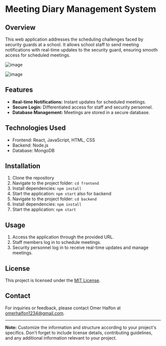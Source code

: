 # Meeting Diary Management System

## Overview
This web application addresses the scheduling challenges faced by security guards at a school. It allows school staff to send meeting notifications with real-time updates to the security guard, ensuring smooth access for scheduled meetings.

![image](https://github.com/omerh23/Dear-Guest/assets/93769579/1edeb98c-de60-4363-9992-0ce114a5e7e4)

![image](https://github.com/omerh23/Dear-Guest/assets/93769579/9daddba2-c0ec-47f8-ad55-b140068473c3)


## Features
- **Real-time Notifications:** Instant updates for scheduled meetings.
- **Secure Login:** Differentiated access for staff and security personnel.
- **Database Management:** Meetings are stored in a secure database.

## Technologies Used
- Frontend: React, JavaScript, HTML, CSS
- Backend: Node.js
- Database: MongoDB

## Installation
1. Clone the repository
2. Navigate to the project folder: `cd frontend`
3. Install dependencies: `npm install`
4. Start the application: `npm start`
also for backend
1. Navigate to the project folder: `cd backend`
2. Install dependencies: `npm install`
3. Start the application: `npm start`

## Usage
1. Access the application through the provided URL.
2. Staff members log in to schedule meetings.
3. Security personnel log in to receive real-time updates and manage meetings.

## License
This project is licensed under the [MIT License](LICENSE).

## Contact
For inquiries or feedback, please contact Omer Halfon at omerhalfon1234@gmail.com.

---
**Note:** Customize the information and structure according to your project's specifics. Don't forget to include license details, contributing guidelines, and any additional information relevant to your project.
